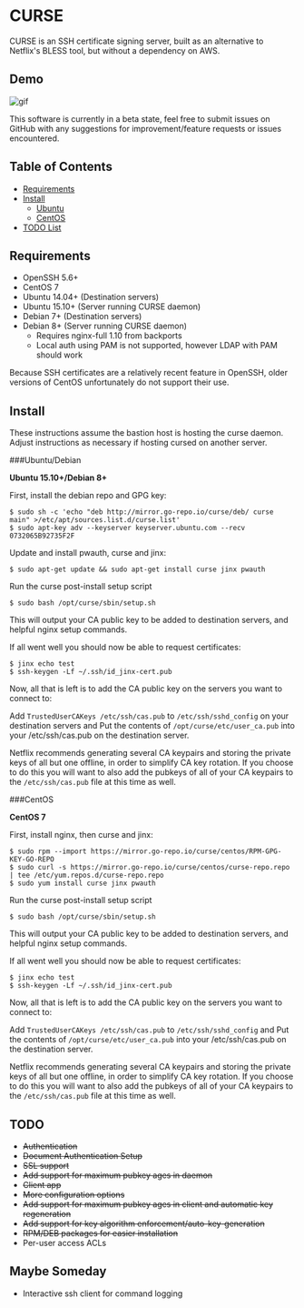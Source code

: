 # CURSE

CURSE is an SSH certificate signing server, built as an alternative to Netflix's BLESS tool, but without a dependency on AWS.

## Demo

![gif](http://i.imgur.com/UtDkYNo.gif)

This software is currently in a beta state, feel free to submit issues on GitHub with any suggestions for improvement/feature requests or issues encountered.

Table of Contents
-----------------

* [Requirements](#requirements)
* [Install](#install)
  * [Ubuntu](#ubuntu)
  * [CentOS](#centos)
* [TODO List](#todo)

Requirements
------------
* OpenSSH 5.6+  
* CentOS 7
* Ubuntu 14.04+ (Destination servers)
* Ubuntu 15.10+ (Server running CURSE daemon)
* Debian 7+ (Destination servers)
* Debian 8+ (Server running CURSE daemon)
  * Requires nginx-full 1.10 from backports
  * Local auth using PAM is not supported, however LDAP with PAM should work

Because SSH certificates are a relatively recent feature in OpenSSH, older versions of CentOS unfortunately do not support their use.

Install
-------
These instructions assume the bastion host is hosting the curse daemon. Adjust instructions as necessary if hosting cursed on another server.

###Ubuntu/Debian

**Ubuntu 15.10+/Debian 8+**

First, install the debian repo and GPG key:

    $ sudo sh -c 'echo "deb http://mirror.go-repo.io/curse/deb/ curse main" >/etc/apt/sources.list.d/curse.list'
    $ sudo apt-key adv --keyserver keyserver.ubuntu.com --recv 0732065B92735F2F

Update and install pwauth, curse and jinx:

    $ sudo apt-get update && sudo apt-get install curse jinx pwauth

Run the curse post-install setup script

    $ sudo bash /opt/curse/sbin/setup.sh

This will output your CA public key to be added to destination servers, and helpful nginx setup commands.

If all went well you should now be able to request certificates:

    $ jinx echo test
    $ ssh-keygen -Lf ~/.ssh/id_jinx-cert.pub

Now, all that is left is to add the CA public key on the servers you want to connect to:

Add `TrustedUserCAKeys /etc/ssh/cas.pub` to `/etc/ssh/sshd_config` on your destination servers and
Put the contents of `/opt/curse/etc/user_ca.pub` into your /etc/ssh/cas.pub on the destination server.

Netflix recommends generating several CA keypairs and storing the private keys of all but one offline, in order to simplify CA key rotation. If you choose to do this you will want to also add the pubkeys of all of your CA keypairs to the `/etc/ssh/cas.pub` file at this time as well.

###CentOS

**CentOS 7**

First, install nginx, then curse and jinx:

    $ sudo rpm --import https://mirror.go-repo.io/curse/centos/RPM-GPG-KEY-GO-REPO
    $ sudo curl -s https://mirror.go-repo.io/curse/centos/curse-repo.repo | tee /etc/yum.repos.d/curse-repo.repo
    $ sudo yum install curse jinx pwauth

Run the curse post-install setup script

    $ sudo bash /opt/curse/sbin/setup.sh

This will output your CA public key to be added to destination servers, and helpful nginx setup commands.

If all went well you should now be able to request certificates:

    $ jinx echo test
    $ ssh-keygen -Lf ~/.ssh/id_jinx-cert.pub

Now, all that is left is to add the CA public key on the servers you want to connect to:

Add `TrustedUserCAKeys /etc/ssh/cas.pub` to `/etc/ssh/sshd_config` and
Put the contents of `/opt/curse/etc/user_ca.pub` into your /etc/ssh/cas.pub on the destination server.

Netflix recommends generating several CA keypairs and storing the private keys of all but one offline, in order to simplify CA key rotation. If you choose to do this you will want to also add the pubkeys of all of your CA keypairs to the `/etc/ssh/cas.pub` file at this time as well.

TODO
----
* ~~Authentication~~
* ~~Document Authentication Setup~~
* ~~SSL support~~
* ~~Add support for maximum pubkey ages in daemon~~
* ~~Client app~~
* ~~More configuration options~~
* ~~Add support for maximum pubkey ages in client and automatic key regeneration~~
* ~~Add support for key algorithm enforcement/auto-key-generation~~
* ~~RPM/DEB packages for easier installation~~
* Per-user access ACLs

Maybe Someday
-------------
* Interactive ssh client for command logging
